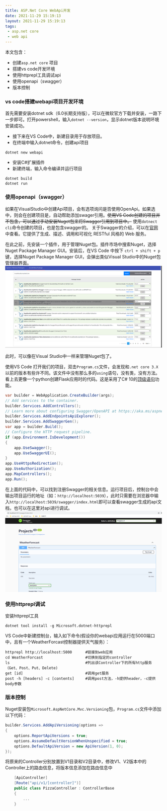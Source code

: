 ```yaml
---
title: ASP.Net Core WebApi开发
date: 2021-11-29 15:19:13
layout: 2021-11-29 15:19:13
tags:
 - asp.net core
 - web api
---
```


本文包含：
* 创建`asp.net core` 项目
* 搭建vs code开发环境
* 使用httprepl工具调试api
* 使用openapi（swagger）
* 版本控制

<!--more-->

### vs code搭建webapi项目开发环境
首先需要安装dotnet sdk（6.0长期支持版），可以在微软官方下载并安装，一路下一步即可。打开powershell，输入`dotnet --version`，显示dotnet版本说明环境安装成功。
* 接下来在VS Code中，新建目录用于存放项目。
* 在终端中输入dotnet命令，创建api项目
```
dotnet new webapi
```
* 安装C#扩展插件
* 新建终端，输入命令编译并运行项目
```
dotnet build
dotnet run
```

### 使用openapi（swagger）

如果在VisualStudio中创建Api项目，会有选项询问是否使用OpenApi。如果选中，则会在创建项目是，自动帮助添加swager引用。~~使用VS Code创建的项目并不包含，可以通过手动安装Nuget包来将Swagger引用到项目中。~~  使用`dotnect cli`命令创建的项目，也是包含swagger的。
关于Swagger的介绍，可以在<a href="https://swagger.io/">官网</a>中查看。它提供了生成、描述、调用和可视化 RESTful 风格的 Web 服务。

在此之前，先安装一个插件，用于管理Nuget包。插件市场中搜索Nuget，选择Nuget Package Manager GUI。安装后，在VS Code 中按下 `ctrl + shift + p`键，选择Nuget Package Manager GUI，会弹出类似Visual Studio中的Nuget包管理器界面。
![Nuget Manager Package GUI](https://raw.githubusercontent.com/edsiongithub/blogimages/master/202111/NugetManager.png)

此时，可以像在Visual Studio中一样来管理Nuget包了。

使用VS Code 打开我们的项目，双击`Program.cs`文件，会发现和`.net core 3.X`以前的版本有些许不同。该文件中没有那么多的`using`语句，没有类，没有方法。看上去更像一个python创建Flask应用时的代码。这是采用了C# 10的<a href="https://docs.microsoft.com/zh-cn/dotnet/csharp/whats-new/tutorials/top-level-statements">顶级语句</a>功能。
``` csharp
var builder = WebApplication.CreateBuilder(args);
// Add services to the container.
builder.Services.AddControllers();
// Learn more about configuring Swagger/OpenAPI at https://aka.ms/aspnetcore/swashbuckle
builder.Services.AddEndpointsApiExplorer();
builder.Services.AddSwaggerGen();
var app = builder.Build();
// Configure the HTTP request pipeline.
if (app.Environment.IsDevelopment())
{
    app.UseSwagger();
    app.UseSwaggerUI();
}
app.UseHttpsRedirection();
app.UseAuthorization();
app.MapControllers();
app.Run();
```

在上面的代码中，可以找到注册Swagger的相关信息。运行项目后，控制台中会输出项目运行的地址（如：`http://localhost:5039`），此时只需要在浏览器中输入`http://localhost:5039/swagger/index.html`即可以查看swagger生成的api文档，也可以在这里对api进行调试。
![swagger ui](https://raw.githubusercontent.com/edsiongithub/blogimages/master/202111/swaggerui.png)
### 使用httprepl调试
安装httprepl工具
```
dotnet tool install -g Microsoft.dotnet-httprepl
```
VS Code中新建控制台，输入如下命令(假设你的webapi应用运行在5000端口中，且有一个WeatherForcast控制器提供天气服务）：
```
httprepl http://localhost:5000      #链接到web应用
cd WeatherForcast                   #切换到指定的controller
ls                                  #列出该Controller下的所有http服务（Get、Post、Put、Delete)
get [id]                            #调用get服务
post -h [headers] -c [contents]     #调用post方法，-h提供header，-c提供body参数
```

### 版本控制
Nuget安装包`Microsoft.AspNetCore.Mvc.Versioning`包，`Program.cs`文件中添加以下代码：
```csharp
builder.Services.AddApiVersioning(options =>
{
    options.ReportApiVersions = true;
    options.AssumeDefaultVersionWhenUnspecified = true;
    options.DefaultApiVersion = new ApiVersion(1, 0);
});
```
将原来的Controller分别放置到V1目录和V2目录中，修改V1、V2版本中的Controller上的路由信息，将版本信息添加在路由信息中
```csharp
    [ApiController]
    [Route("api/v1/[controller]")]
    public class PizzaController : ControllerBase
    {
        ...
    }
```